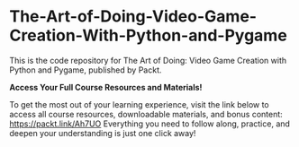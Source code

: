 # The-Art-of-Doing-Video-Game-Creation-With-Python-and-Pygame
This is the code repository for The Art of Doing: Video Game Creation with Python and Pygame, published by Packt.

**Access Your Full Course Resources and Materials!**

To get the most out of your learning experience, visit the link below to access all course resources, downloadable materials, and bonus content: https://packt.link/Ah7UO
Everything you need to follow along, practice, and deepen your understanding is just one click away!
